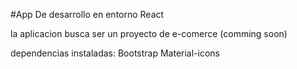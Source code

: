 #App De desarrollo en entorno React 

la aplicacion busca ser un proyecto de e-comerce (comming soon)

dependencias instaladas:
Bootstrap
Material-icons
